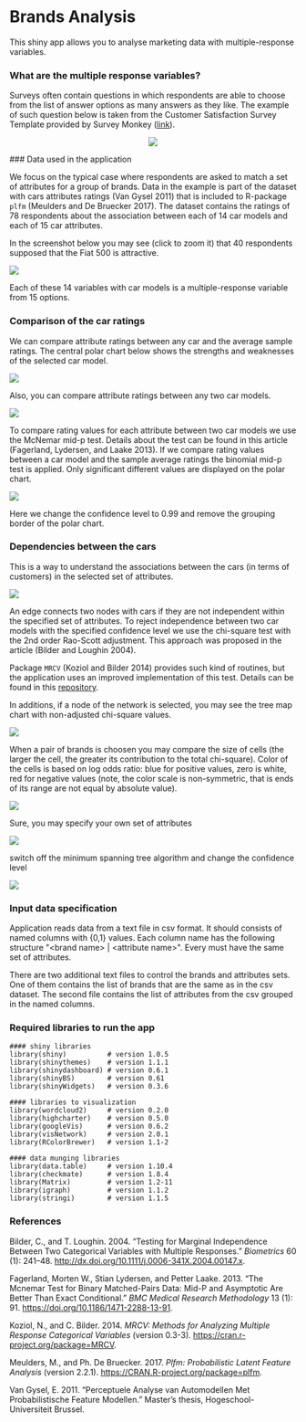 Brands Analysis
================

This shiny app allows you to analyse marketing data with multiple-response variables.

### What are the multiple response variables?

Surveys often contain questions in which respondents are able to choose from the list of answer options as many answers as they like. The example of such question below is taken from the Customer Satisfaction Survey Template provided by Survey Monkey ([link](https://www.surveymonkey.com/mp/customer-satisfaction-survey-template/)).

<p align="center">
<img src="screenshots/CustomerSatisfactoinTemplate_CATAquestion.png">
</p>
### Data used in the application

We focus on the typical case where respondents are asked to match a set of attributes for a group of brands. Data in the example is part of the dataset with cars attributes ratings (Van Gysel 2011) that is included to R-package `plfm` (Meulders and De Bruecker 2017). The dataset contains the ratings of 78 respondents about the association between each of 14 car models and each of 15 car attributes.

In the screenshot below you may see (click to zoom it) that 40 respondents supposed that the Fiat 500 is attractive.

[<img src = "screenshots/Overview_tab.png">](https://github.com/e-chankov/brandsAnalysis/blob/master/screenshots/Overview_tab.png?raw=true)

Each of these 14 variables with car models is a multiple-response variable from 15 options.

### Comparison of the car ratings

We can compare attribute ratings between any car and the average sample ratings. The central polar chart below shows the strengths and weaknesses of the selected car model.

[<img src = "screenshots/VolvoV50_vs_SampleAverage.png">](https://github.com/e-chankov/brandsAnalysis/blob/master/screenshots/VolvoV50_vs_SampleAverage.png?raw=true)

Also, you can compare attribute ratings between any two car models.

[<img src = "screenshots/Nissan_vs_Ford.png">](https://github.com/e-chankov/brandsAnalysis/blob/master/screenshots/Nissan_vs_Ford.png?raw=true)

To compare rating values for each attribute between two car models we use the McNemar mid-p test. Details about the test can be found in this article (Fagerland, Lydersen, and Laake 2013). If we compare rating values between a car model and the sample average ratings the binomial mid-p test is applied. Only significant different values are displayed on the polar chart.

[<img src = "screenshots/Nissan_vs_Ford_2.png">](https://github.com/e-chankov/brandsAnalysis/blob/master/screenshots/Nissan_vs_Ford_2.png?raw=true)

Here we change the confidence level to 0.99 and remove the grouping border of the polar chart.

### Dependencies between the cars

This is a way to understand the associations between the cars (in terms of customers) in the selected set of attributes.

[<img src = "screenshots/dependencies_tab_1.png">](https://github.com/e-chankov/brandsAnalysis/blob/master/screenshots/dependencies_tab_1.png?raw=true)

An edge connects two nodes with cars if they are not independent within the specified set of attributes. To reject independence between two car models with the specified confidence level we use the chi-square test with the 2nd order Rao-Scott adjustment. This approach was proposed in the article (Bilder and Loughin 2004).

Package `MRCV` (Koziol and Bilder 2014) provides such kind of routines, but the application uses an improved implementation of this test. Details can be found in this [repository](https://github.com/e-chankov/MItest_improvements).

In additions, if a node of the network is selected, you may see the tree map chart with non-adjusted chi-square values.

[<img src = "screenshots/dependencies_tab_2.png">](https://github.com/e-chankov/brandsAnalysis/blob/master/screenshots/dependencies_tab_2.png?raw=true)

When a pair of brands is choosen you may compare the size of cells (the larger the cell, the greater its contribution to the total chi-square). Color of the cells is based on log odds ratio: blue for positive values, zero is white, red for negative values (note, the color scale is non-symmetric, that is ends of its range are not equal by absolute value).

[<img src = "screenshots/dependencies_tab_treeMap.png">](https://github.com/e-chankov/brandsAnalysis/blob/master/screenshots/dependencies_tab_treeMap.png?raw=true)

Sure, you may specify your own set of attributes

[<img src = "screenshots/dependencies_tab_3.png">](https://github.com/e-chankov/brandsAnalysis/blob/master/screenshots/dependencies_tab_3.png?raw=true)

switch off the minimum spanning tree algorithm and change the confidence level

[<img src = "screenshots/dependencies_tab_4.png">](https://github.com/e-chankov/brandsAnalysis/blob/master/screenshots/dependencies_tab_4.png?raw=true)

### Input data specification

Application reads data from a text file in csv format. It should consists of named columns with {0,1} values. Each column name has the following structure "\<brand name\> | \<attribute name\>". Every <brand> must have the same set of attributes.

There are two additional text files to control the brands and attributes sets. One of them contains the list of brands that are the same as in the csv dataset. The second file contains the list of attributes from the csv grouped in the named columns.

### Required libraries to run the app

    #### shiny libraries
    library(shiny)          # version 1.0.5
    library(shinythemes)    # version 1.1.1
    library(shinydashboard) # version 0.6.1
    library(shinyBS)        # version 0.61
    library(shinyWidgets)   # version 0.3.6

    #### libraries to visualization
    library(wordcloud2)     # version 0.2.0
    library(highcharter)    # version 0.5.0
    library(googleVis)      # version 0.6.2
    library(visNetwork)     # version 2.0.1
    library(RColorBrewer)   # version 1.1-2

    #### data munging libraries
    library(data.table)     # version 1.10.4
    library(checkmate)      # version 1.8.4
    library(Matrix)         # version 1.2-11 
    library(igraph)         # version 1.1.2
    library(stringi)        # version 1.1.5

### References

Bilder, C., and T. Loughin. 2004. “Testing for Marginal Independence Between Two Categorical Variables with Multiple Responses.” *Biometrics* 60 (1): 241–48. <http://dx.doi.org/10.1111/j.0006-341X.2004.00147.x>.

Fagerland, Morten W., Stian Lydersen, and Petter Laake. 2013. “The Mcnemar Test for Binary Matched-Pairs Data: Mid-P and Asymptotic Are Better Than Exact Conditional.” *BMC Medical Research Methodology* 13 (1): 91. <https://doi.org/10.1186/1471-2288-13-91>.

Koziol, N., and C. Bilder. 2014. *MRCV: Methods for Analyzing Multiple Response Categorical Variables* (version 0.3-3). <https://cran.r-project.org/package=MRCV>.

Meulders, M., and Ph. De Bruecker. 2017. *Plfm: Probabilistic Latent Feature Analysis* (version 2.2.1). <https://CRAN.R-project.org/package=plfm>.

Van Gysel, E. 2011. “Perceptuele Analyse van Automodellen Met Probabilistische Feature Modellen.” Master’s thesis, Hogeschool-Universiteit Brussel.
